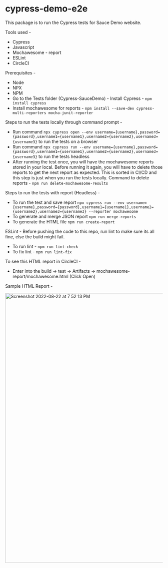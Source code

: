 # cypress-demo-e2e
This package is to run the Cypress tests for Sauce Demo website.

Tools used -
* Cypress
* Javascript
* Mochawesome - report
* ESLint
* CircleCI

Prerequisites -
* Node
* NPX
* NPM
* Go to the Tests folder (Cypress-SauceDemo) - Install Cypress - `npm install cypress`
* Install mochawesome for reports - `npm install --save-dev cypress-multi-reporters mocha-junit-reporter`

Steps to run the tests locally through command prompt - 
* Run command `npx cypress open --env username={username},password={password},username1={username1},username2={username2},username3={username3}` to run the tests on a browser
* Run command `npx cypress run --env username={username},password={password},username1={username1},username2={username2},username3={username3}` to run the tests headless
* After running the test once, you will have the mochawesome reports stored in your local. Before running it again, you will have to delete those reports to get the next report as expected. This is sorted in CI/CD and this step is just when you run the tests locally. Command to delete reports - `npm run delete-mochawesome-results`

Steps to run the tests with report (Headless) - 
* To run the test and save report `npx cypress run --env username={username},password={password},username1={username1},username2={username2},username3={username3} --reporter mochawesome`
* To generate and merge JSON report `npm run merge-reports`
* To generate the HTML file `npm run create-report`

ESLint - 
Before pushing the code to this repo, run lint to make sure its all fine, else the build might fail.
* To run lint - `npm run lint-check`
* To fix lint - `npm run lint-fix`

To see this HTML report in CircleCI -
* Enter into the build -> test -> Artifacts -> mochawesome-report/mochawesome.html (Click Open)

Sample HTML Report - 

<img width="864" alt="Screenshot 2022-08-22 at 7 52 13 PM" src="https://user-images.githubusercontent.com/58805239/185944721-2574e8a0-dafd-461a-99a1-651dbdda13ee.png">
